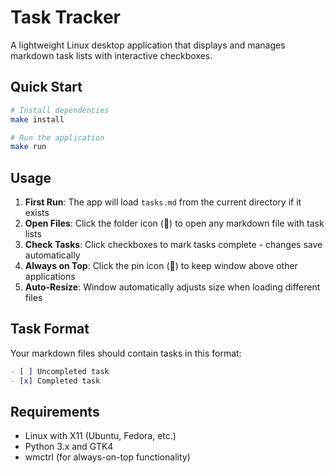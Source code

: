 # Task Tracker

A lightweight Linux desktop application that displays and manages markdown task lists with interactive checkboxes.

## Quick Start

```bash
# Install dependencies
make install

# Run the application
make run
```

## Usage

1. **First Run**: The app will load `tasks.md` from the current directory if it exists
2. **Open Files**: Click the folder icon (📁) to open any markdown file with task lists
3. **Check Tasks**: Click checkboxes to mark tasks complete - changes save automatically
4. **Always on Top**: Click the pin icon (📌) to keep window above other applications
5. **Auto-Resize**: Window automatically adjusts size when loading different files

## Task Format

Your markdown files should contain tasks in this format:
```markdown
- [ ] Uncompleted task
- [x] Completed task
```

## Requirements

- Linux with X11 (Ubuntu, Fedora, etc.)
- Python 3.x and GTK4
- wmctrl (for always-on-top functionality)